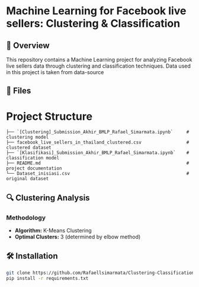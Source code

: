 # Machine Learning for Facebook live sellers: Clustering & Classification

## 📌 Overview
This repository contains a Machine Learning project for analyzing  Facebook live sellers data through clustering and classification techniques.
Data used in this project is taken from data-source

## 📂 Files


# Project Structure

```
├── `[Clustering]_Submission_Akhir_BMLP_Rafael_Simarmata.ipynb`     # clustering model
├── facebook_live_sellers_in_thailand_clustered.csv                 # clustered dataset
├── `[Klasifikasi]_Submission_Akhir_BMLP_Rafael_Simarmata.ipynb`    # classification model
├── README.md                                                       # project documentation
└── Dataset_inisiasi.csv                                            # original dataset
```

## 🔍 Clustering Analysis
### Methodology
- **Algorithm:** K-Means Clustering
- **Optimal Clusters:** 3 (determined by elbow method)

## 🛠️ Installation
```bash
git clone https://github.com/Rafaellsimarmata/Clustering-Classification-Model
pip install -r requirements.txt
